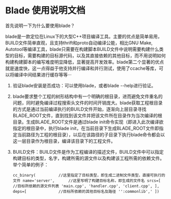 # Blade 使用说明文档

首先说明一下为什么要使用blade？

blade是一款定位在Linux下的大型C++项目编译工具。主要的优点是简单易用，BUILD文件简单直观，且支持thrift和proto自动编译公能，相比GNU Make, Autotool等编译工具，blade只需要在构建脚本BUILD文件中说明需要构建什么类型的目标，需要构建的目标源代码，以及其直接依赖的其他目标，而不用说明如何构建构建脚本的编写难度明显降低，显著提高开发效率。blade第二个显著的优点就是速度快，这一点得益于他支持并行编译和并行测试，使用了ccache等库，可以将编译中间结果进行缓存等等···

1. 验证blade安装是否成功：可以使用blade，或者blade --help进行验证。

2. blade要求整个工程的树形结构中有一个明确的根目录，进而避免文件重名的问题，同时避免编译过程搜索头文件的时间开销庞大。blade获取工程根目录的方式是通过当前编译执行的BUILD文件开始，逐渐向上层目录寻找BLADE_ROOT文件，直到找到该文件并把该文件所在目录作为当次编译的根目录。生成BLADE_ROOT文件是通过blade init命令实现（即进入此次编译欲指定的根目录中，执行blade init，在当前目录下生成BLADE_ROOT文件即指定当前路径为工程的根目录），以后在该路径的子目录下执行blade命令都会以这一层目录作为根目录，编译该目录下的工程文件。

3. BUILD文件：BUILD文件是作为工程编译的描述文件，BUILD文件中可以指定构建目标的类型，名字，构建所需的源文件以及构建该工程所需的依赖文件。举个简单的例子：

   `cc_binary(      	//这里指定了目标类型，即生成二进制文件类型，直接可执行的文件
       name='server',      //这里写明了构建目标名称，即生成的文件名
       srcs=[              //目标所依赖的源文件列表
           'main.cpp',
           'handler.cpp',
           'client.cpp',
          ],
       deps=[              //目标所依赖的其他目标名及路径
           '':commonlib','
       ])`

   

